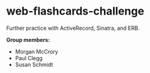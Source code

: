 # web-flashcards-challenge
Further practice with ActiveRecord, Sinatra, and ERB.

**Group members:**
- Morgan McCrory
- Paul Clegg
- Susan Schmidt
